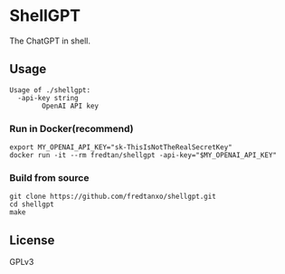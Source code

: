 # ShellGPT

The ChatGPT in shell.

## Usage
```
Usage of ./shellgpt:
  -api-key string
    	OpenAI API key
```

### Run in Docker(recommend)
```shell
export MY_OPENAI_API_KEY="sk-ThisIsNotTheRealSecretKey"
docker run -it --rm fredtan/shellgpt -api-key="$MY_OPENAI_API_KEY"
```

### Build from source
```shell
git clone https://github.com/fredtanxo/shellgpt.git
cd shellgpt
make
```

## License
GPLv3
